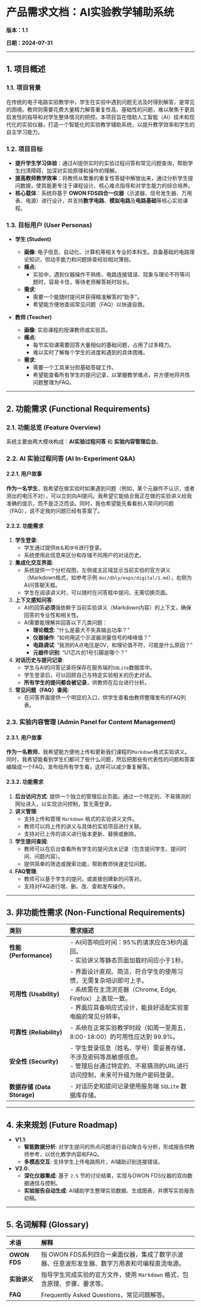 # 产品需求文档：AI实验教学辅助系统

**版本：1.1**

**日期：2024-07-31**

---

## 1. 项目概述

### 1.1. 项目背景
在传统的电子电路实验教学中，学生在实验中遇到问题无法及时得到解答，是常见的困境。教师则需要花费大量精力解答重复性高、基础性的问题，难以聚焦于更具启发性的指导和对学生整体情况的把控。本项目旨在借助人工智能（AI）技术和现代化的实验仪器，打造一个智能化的实验教学辅助系统，以提升教学效率和学生的自主学习能力。

### 1.2. 项目目标
- **提升学生学习体验**：通过AI提供实时的实验过程问答和常见问题查询，帮助学生扫清障碍，加深对实验原理和操作的理解。
- **提高教师教学效率**：将教师从繁重的重复性答疑中解放出来，通过分析学生提问数据，使其能更专注于课程设计、核心难点指导和对学生能力的综合培养。
- **核心载体**：系统将基于 **OWON FDS四合一仪器**（示波器、信号发生器、万用表、电源）进行设计，并支持**数字电路**、**模拟电路**及**电路基础**等核心实验课程。

### 1.3. 目标用户 (User Personas)

- **学生 (Student)**
  - **画像**: 电子信息、自动化、计算机等相关专业的本科生。具备基础的电路理论知识，但动手能力和问题排查经验相对薄弱。
  - **痛点**:
    - 实验中，遇到仪器操作不熟练、电路连接错误、现象与理论不符等问题时，容易卡住，等待老师解答耗时较长。
  - **需求**:
    - 需要一个能随时提问并获得精准解答的“助手”。
    - 希望能方便地查阅常见问题（FAQ）以快速自救。

- **教师 (Teacher)**
  - **画像**: 实验课程的授课教师或实验员。
  - **痛点**:
    - 每节实验课需要回答大量相似的基础问题，占用了过多精力。
    - 难以实时了解每个学生的进度和遇到的具体困难。
  - **需求**:
    - 需要一个工具来分担基础答疑工作。
    - 希望能查看所有学生的提问记录，以掌握教学难点，并方便地将共性问题整理为FAQ。

---

## 2. 功能需求 (Functional Requirements)

### 2.1. 功能总览 (Feature Overview)
系统主要由两大模块构成：**AI实验过程问答** 和 **实验内容管理后台**。

### 2.2. AI 实验过程问答 (AI In-Experiment Q&A)

#### 2.2.1. 用户故事
**作为一名学生**，我希望在做实验时如果遇到问题（例如，某个元器件不认识，或者测出的电压不对），可以立刻向AI提问。我希望它能结合我正在做的实验讲义给我准确的提示，而不是泛泛而谈。同时，我也希望能先看看别人常问的问题（FAQ），说不定我的问题已经有答案了。

#### 2.2.2. 功能需求
1.  **学生登录**:
    - 学生通过提供`姓名`和`学号`进行登录。
    - 系统使用此信息来区分和存储不同用户的对话历史。
2.  **集成化交互界面**:
    - 系统提供一个分栏视图，左侧或主区域显示当前实验的官方讲义（Markdown格式，如参考示例 `doc/dbly/exps/digital/1.md`），右侧为AI问答聊天框。
    - 学生在阅读讲义时，可以随时在问答框中提问，无需切换页面。
3.  **上下文感知问答**:
    - AI的回答**必须**强依赖于当前实验讲义（Markdown内容）的上下文，确保回答的专业性和相关性。
    - AI需要能理解并回答以下几类问题：
      - **理论概念**: “什么是最大不失真输出功率？”
      - **仪器操作**: “如何用这个示波器测量信号的峰峰值？”
      - **电路调试**: “我测的A点电压是0V，和理论值不符，可能是什么原因？”
      - **元器件识别**: “U1芯片的1号引脚是哪个？”
4.  **对话历史与提问记录**:
    - 学生与AI的问答记录将保存在服务端的`SQLite`数据库中。
    - 学生登录后，可以回顾自己与特定实验相关的历史对话。
    - **所有学生的提问都会被记录**，供教师在后台进行分析。
5.  **常见问题（FAQ）查阅**:
    - 在问答界面提供一个明显的入口，供学生查看由教师整理发布的FAQ列表。

### 2.3. 实验内容管理 (Admin Panel for Content Management)

#### 2.3.1. 用户故事
**作为一名教师**，我希望能方便地上传和更新我们课程的`Markdown`格式实验讲义。同时，我希望能看到学生们都问了些什么问题，然后把那些有代表性的问题和答案编辑成一个FAQ，发布给所有学生看，这样可以减少重复解答。

#### 2.3.2. 功能需求
1.  **后台访问方式**: 提供一个独立的管理后台页面。通过一个特定的、不易猜测的网址进入，以实现访问控制，暂无需登录。
2.  **讲义管理**:
    - 支持上传和管理 `Markdown` 格式的实验讲义文件。
    - 教师可以将上传的讲义与具体的实验项目进行关联。
    - 支持对已上传的讲义进行版本更新、替换或删除。
3.  **学生提问查阅**:
    - 教师可以在后台查看所有学生的提问流水记录（包含提问学生、提问时间、问题内容）。
    - 提供简单的筛选或搜索功能，帮助教师快速定位问题。
4.  **FAQ管理**:
    - 教师可以基于学生的提问，或直接创建新的问答对。
    - 支持对FAQ进行增、删、改、查和发布操作。

---

## 3. 非功能性需求 (Non-Functional Requirements)

| 类别 | 需求描述 |
| :--- | :--- |
| **性能 (Performance)** | - AI问答响应时间：95%的请求应在3秒内返回。 <br> - 实验讲义等静态页面加载时间应小于1秒。 |
| **可用性 (Usability)** | - 界面设计直观、简洁，符合学生的使用习惯，无需复杂培训即可上手。 <br> - 系统需在主流浏览器（Chrome, Edge, Firefox）上表现一致。 <br> - 界面应具备响应式设计，能良好适配实验室电脑的常见分辨率。 |
| **可靠性 (Reliability)** | - 系统在正常实验教学时段（如周一至周五，8:00-18:00）的可用性应达到 99.9%。 |
| **安全性 (Security)** | - 学生登录信息（姓名、学号）需妥善存储，不涉及密码等高敏感信息。 <br> - 管理后台通过特定的、不易猜测的URL进行访问控制，未来可升级为账户密码登录。 |
| **数据存储 (Data Storage)** | - 对话历史和提问记录使用服务端 `SQLite` 数据库存储。 |

---

## 4. 未来规划 (Future Roadmap)

- **V1.1**:
  - **智能数据分析**: 对学生提问的热点问题进行自动聚合与分析，形成报告供教师参考，以优化教学内容和FAQ。
  - **多模态交互**: 支持学生上传电路照片，AI辅助识别连接错误。
- **V2.0**:
  - **深化仪器集成**: 基于 `2.5` 节的讨论结果，实现与OWON FDS仪器的双向数据通信与控制。
  - **实验报告自动生成**: AI辅助学生整理实验数据、生成图表，并撰写实验报告初稿。

---

## 5. 名词解释 (Glossary)

| 术语 | 解释 |
| :--- | :--- |
| **OWON FDS** | 指 OWON FDS系列四合一桌面仪器，集成了数字示波器、任意波形发生器、数字万用表和可编程直流电源。 |
| **实验讲义** | 指导学生完成实验的官方文件，使用 `Markdown` 格式，包含原理、步骤、要求等。 |
| **FAQ** | Frequently Asked Questions，常见问题解答。 | 